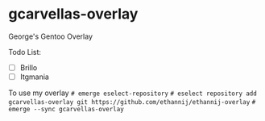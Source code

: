# gcarvellas-overlay
George's Gentoo Overlay

Todo List:
- [ ] Brillo
- [ ] Itgmania

To use my overlay `# emerge eselect-repository`
`# eselect repository add gcarvellas-overlay git https://github.com/ethannij/ethannij-overlay`
`# emerge --sync gcarvellas-overlay`
